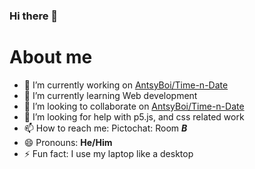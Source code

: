 ### Hi there 👋

# About me

- 🔭 I’m currently working on [AntsyBoi/Time-n-Date](https://github.com/AntsyBoi/Time-n-Date)
- 🌱 I’m currently learning Web development
- 👯 I’m looking to collaborate on [AntsyBoi/Time-n-Date](https://github.com/AntsyBoi/Time-n-Date)
- 🤔 I’m looking for help with p5.js, and css related work
- 📫 How to reach me: Pictochat: Room ***B***
- 😄 Pronouns: **He/Him**
- ⚡ Fun fact: I use my laptop like a desktop
